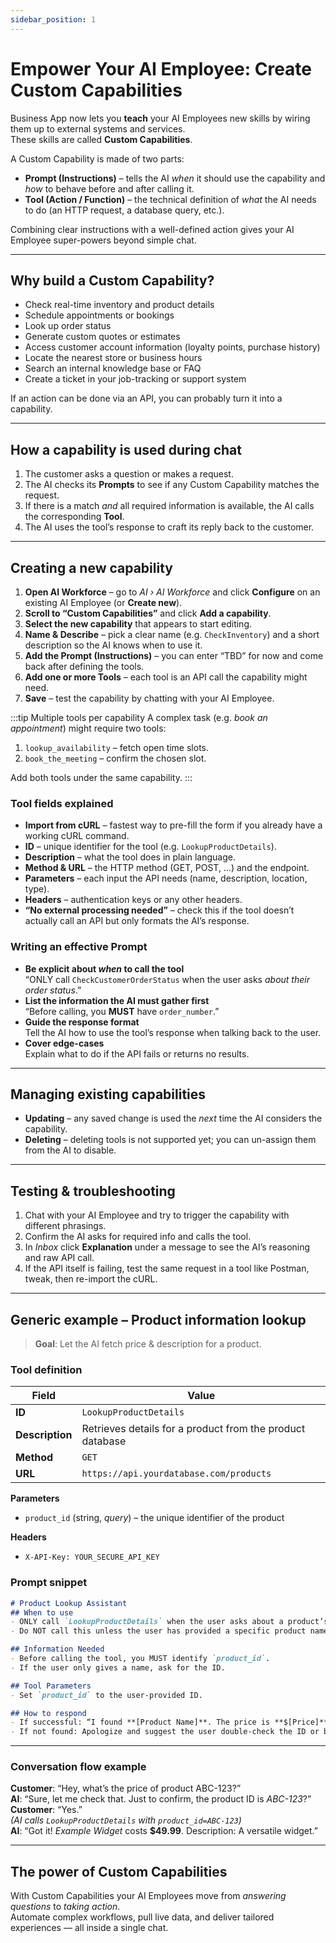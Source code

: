 ```yaml
---
sidebar_position: 1
---
```


# Empower Your AI Employee: Create Custom Capabilities

Business App now lets you **teach** your AI Employees new skills by wiring them up to external systems and services.  
These skills are called **Custom Capabilities**.

A Custom Capability is made of two parts:

- **Prompt (Instructions)** – tells the AI *when* it should use the capability and *how* to behave before and after calling it.
- **Tool (Action / Function)** – the technical definition of *what* the AI needs to do (an HTTP request, a database query, etc.).

Combining clear instructions with a well-defined action gives your AI Employee super-powers beyond simple chat.

---

## Why build a Custom Capability?

- Check real-time inventory and product details
- Schedule appointments or bookings
- Look up order status
- Generate custom quotes or estimates
- Access customer account information (loyalty points, purchase history)
- Locate the nearest store or business hours
- Search an internal knowledge base or FAQ
- Create a ticket in your job-tracking or support system

If an action can be done via an API, you can probably turn it into a capability.

---

## How a capability is used during chat

1. The customer asks a question or makes a request.
2. The AI checks its **Prompts** to see if any Custom Capability matches the request.
3. If there is a match *and* all required information is available, the AI calls the corresponding **Tool**.
4. The AI uses the tool’s response to craft its reply back to the customer.

---

## Creating a new capability

1. **Open AI Workforce** – go to *AI › AI Workforce* and click **Configure** on an existing AI Employee (or **Create new**).
2. **Scroll to “Custom Capabilities”** and click **Add a capability**.
3. **Select the new capability** that appears to start editing.
4. **Name & Describe** – pick a clear name (e.g. `CheckInventory`) and a short description so the AI knows when to use it.
5. **Add the Prompt (Instructions)** – you can enter “TBD” for now and come back after defining the tools.
6. **Add one or more Tools** – each tool is an API call the capability might need.
7. **Save** – test the capability by chatting with your AI Employee.

:::tip Multiple tools per capability
A complex task (e.g. *book an appointment*) might require two tools:

1. `lookup_availability` – fetch open time slots.
2. `book_the_meeting` – confirm the chosen slot.

Add both tools under the same capability.
:::

### Tool fields explained

- **Import from cURL** – fastest way to pre-fill the form if you already have a working cURL command.
- **ID** – unique identifier for the tool (e.g. `LookupProductDetails`).
- **Description** – what the tool does in plain language.
- **Method & URL** – the HTTP method (GET, POST, …) and the endpoint.
- **Parameters** – each input the API needs (name, description, location, type).
- **Headers** – authentication keys or any other headers.
- **“No external processing needed”** – check this if the tool doesn’t actually call an API but only formats the AI’s response.

### Writing an effective Prompt

- **Be explicit about *when* to call the tool**  
  “ONLY call `CheckCustomerOrderStatus` when the user asks *about their order status*.”
- **List the information the AI must gather first**  
  “Before calling, you **MUST** have `order_number`.”
- **Guide the response format**  
  Tell the AI how to use the tool’s response when talking back to the user.
- **Cover edge-cases**  
  Explain what to do if the API fails or returns no results.

---

## Managing existing capabilities

- **Updating** – any saved change is used the *next* time the AI considers the capability.
- **Deleting** – deleting tools is not supported yet; you can un-assign them from the AI to disable.

---

## Testing & troubleshooting

1. Chat with your AI Employee and try to trigger the capability with different phrasings.
2. Confirm the AI asks for required info and calls the tool.
3. In *Inbox* click **Explanation** under a message to see the AI’s reasoning and raw API call.
4. If the API itself is failing, test the same request in a tool like Postman, tweak, then re-import the cURL.

---

## Generic example – Product information lookup

> **Goal**: Let the AI fetch price & description for a product.

### Tool definition

| Field | Value |
|-------|-------|
| **ID** | `LookupProductDetails` |
| **Description** | Retrieves details for a product from the product database |
| **Method** | `GET` |
| **URL** | `https://api.yourdatabase.com/products` |

**Parameters**

- `product_id` (string, *query*) – the unique identifier of the product

**Headers**

- `X-API-Key: YOUR_SECURE_API_KEY`

### Prompt snippet

```markdown
# Product Lookup Assistant
## When to use
- ONLY call `LookupProductDetails` when the user asks about a product’s price, description, or features.
- Do NOT call this unless the user has provided a specific product name **or** ID.

## Information Needed
- Before calling the tool, you MUST identify `product_id`.
- If the user only gives a name, ask for the ID.

## Tool Parameters
- Set `product_id` to the user-provided ID.

## How to respond
- If successful: “I found **[Product Name]**. The price is **$[Price]**. Description: **[Description]**.”
- If not found: Apologize and suggest the user double-check the ID or browse products online.
```

---

### Conversation flow example

**Customer**: “Hey, what’s the price of product ABC-123?”  
**AI**: “Sure, let me check that. Just to confirm, the product ID is *ABC-123*?”  
**Customer**: “Yes.”  
*(AI calls `LookupProductDetails` with `product_id=ABC-123`)*  
**AI**: “Got it! *Example Widget* costs **$49.99**. Description: A versatile widget.”

---

## The power of Custom Capabilities

With Custom Capabilities your AI Employees move from *answering questions* to *taking action*.  
Automate complex workflows, pull live data, and deliver tailored experiences — all inside a single chat.
